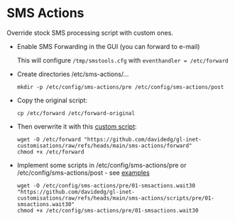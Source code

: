 # SMS Actions

Override stock SMS processing script with custom ones.


- Enable SMS Forwarding in the GUI (you can forward to e-mail)
  
  This will configure `/tmp/smstools.cfg` with `eventhandler = /etc/forward`


- Create directories /etc/sms-actions/...

      mkdir -p /etc/config/sms-actions/pre /etc/config/sms-actions/post

- Copy the original script:

      cp /etc/forward /etc/forward-original

- Then overwrite it with this [custom script](./forward):

      wget -O /etc/forward "https://github.com/davidedg/gl-inet-customisations/raw/refs/heads/main/sms-actions/forward"
      chmod +x /etc/forward

- Implement some scripts in /etc/config/sms-actions/pre or /etc/config/sms-actions/post - see [examples](./scripts/)

      wget -O /etc/config/sms-actions/pre/01-smsactions.wait30 "https://github.com/davidedg/gl-inet-customisations/raw/refs/heads/main/sms-actions/scripts/pre/01-smsactions.wait30"
      chmod +x /etc/config/sms-actions/pre/01-smsactions.wait30
